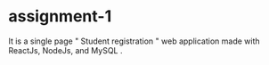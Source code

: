 # assignment-1
It is a single page " Student registration " web application made with ReactJs, NodeJs, and MySQL .
